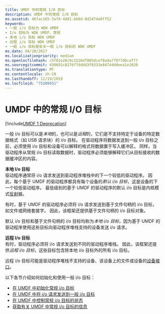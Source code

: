 ```yaml
---
title: UMDF 中的常规 I/O 目标
description: UMDF 中的常规 I/O 目标
ms.assetid: 46fac165-3afd-4481-b68d-8d3474e0ff52
keywords:
- 一般 i/o 目标为 WDK UMDF
- I/o 目标为 WDK UMDF，常规
- 本地 i/o 目标 WDK UMDF
- 远程 i/o 目标 WDK UMDF
- 一般 i/o 目标是有关一般 i/o 目标的 WDK UMDF
ms.date: 04/20/2017
ms.localizationpriority: medium
ms.openlocfilehash: c5f01e28c9c1526df005dce70ada77977d0caff7
ms.sourcegitcommit: d30691c8276f7dddd3f8333e84744ddeea1e1020
ms.translationtype: MT
ms.contentlocale: zh-CN
ms.lasthandoff: 12/19/2019
ms.locfileid: "75209931"
---
```

# <a name="general-io-targets-in-umdf"></a>UMDF 中的常规 I/O 目标


[!include[UMDF 1 Deprecation](../includes/umdf-1-deprecation.md)]

一般 i/o 目标可以是*本地*的，也可以是*远程*的，它们是不支持特定于设备的特定数据格式（如 USB 请求块）的 i/o 目标。 在驱动程序将数据发送到一般 i/o 目标之前，必须使用 i/o 目标和设备可以解释的格式将数据置于写入缓冲区。 同样，当驱动程序从常规 i/o 目标读取数据时，驱动程序必须能够解释它们从目标接收的数据缓冲区的内容。

<a href="" id="local-i-o-targets-------"></a>**本地 I/o 目标**   
驱动程序通常将 i/o 请求发送到驱动程序堆栈中的下一个较低的驱动程序。 因此，每个基于 UMDF 的驱动程序都具有每个设备的*默认 i/o 目标*，这是设备的下一个较低驱动程序。 最低级别的基于 UMDF 的驱动程序的默认 i/o 目标是内核模式[反射](overview-of-the-umdf.md)器。

有时，基于 UMDF 的驱动程序必须将 i/o 请求发送到基于文件句柄的 i/o 目标，如文件或网络套接字。 因此，该框架还提供基于文件句柄的 i/o 目标对象。

默认 i/o 目标和基于文件句柄的 i/o 目标均称为*本地 i/o 目标*，因为基于 UMDF 的驱动程序使用这些目标向驱动程序堆栈支持的设备发送 i/o 请求。

<a href="" id="remote-i-o-targets-------"></a>**远程 I/o 目标**   
有时，驱动程序必须将 i/o 请求发送到不同的驱动程序堆栈。 因此，该框架还提供*远程 i/o 目标*，这些目标包含除本地 i/o 目标外的所有 i/o 目标。

远程 i/o 目标可能是驱动程序堆栈不支持的设备、该设备上的文件或设备的[设备接口](using-device-interfaces-in-umdf-drivers.md)。

以下各节介绍如何初始化和使用一般 i/o 目标：

-   [在 UMDF 中初始化常规 i/o 目标](initializing-a-general-i-o-target-in-umdf.md)
-   [在 UMDF 中将 i/o 请求发送到一般 i/o 目标](sending-i-o-requests-to-a-general-i-o-target-in-umdf.md)
-   [在 UMDF 中控制常规 i/o 目标的状态](controlling-a-general-i-o-target-s-state-in-umdf.md)
-   [获取有关 UMDF 中常规 i/o 目标的信息](obtaining-information-about-a-general-i-o-target-in-umdf.md)

 

 





